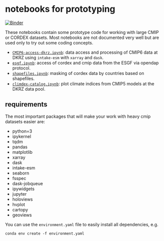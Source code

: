 # notebooks for prototyping

[![Binder](https://mybinder.org/badge_logo.svg)](https://beta.mybinder.org/v2/gh/larsbuntemeyer/notebooks/main?urlpath=lab)

These notebooks contain some prototype code for working with large CMIP or CORDEX datasets. Most notebooks are not documented 
very well but are used only to try out some coding concepts.

* [`CMIP6-access-dkrz.ipynb`](https://nbviewer.jupyter.org/github/larsbuntemeyer/notebooks/blob/main/CMIP6-access-dkrz.ipynb): data access and processing of CMIP6 data at DKRZ using `intake-esm` with `xarray` and `dask`.
* [`esgf.ipynb`](https://nbviewer.jupyter.org/github/larsbuntemeyer/notebooks/blob/main/esgf.ipynb): access of cordex and cmip data from the ESGF via opendap protocol.
* [`shapefiles.ipynb`](https://nbviewer.jupyter.org/github/larsbuntemeyer/notebooks/blob/main/shapefiles.ipynb): masking of cordex data by countries based on shapefiles.
* [`climdex-catalog.ipynb`](https://nbviewer.jupyter.org/github/larsbuntemeyer/notebooks/blob/main/climdex-catalog.ipynb): plot climate indices from CMIP5 models at the DKRZ data pool.

## requirements

The most important packages that will make your work with heavy cmip datasets easier are:

  - python=3
  - ipykernel
  - tqdm
  - pandas
  - matplotlib
  - xarray
  - dask
  - intake-esm
  - seaborn
  - fsspec
  - dask-jobqueue
  - ipywidgets
  - jupyter
  - holoviews
  - hvplot
  - cartopy
  - geoviews

You can use the `environment.yaml` file to easily install all dependencies, e.g.
```
conda env create -f environment.yaml
```
